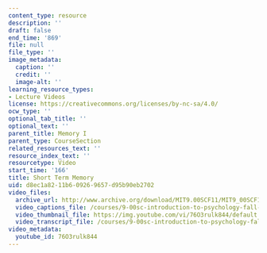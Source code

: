 ```yaml
---
content_type: resource
description: ''
draft: false
end_time: '869'
file: null
file_type: ''
image_metadata:
  caption: ''
  credit: ''
  image-alt: ''
learning_resource_types:
- Lecture Videos
license: https://creativecommons.org/licenses/by-nc-sa/4.0/
ocw_type: ''
optional_tab_title: ''
optional_text: ''
parent_title: Memory I
parent_type: CourseSection
related_resources_text: ''
resource_index_text: ''
resourcetype: Video
start_time: '166'
title: Short Term Memory
uid: d8ec1a82-11b6-0926-9657-d95b90eb2702
video_files:
  archive_url: http://www.archive.org/download/MIT9.00SCF11/MIT9_00SCF11_lec10_300k.mp4
  video_captions_file: /courses/9-00sc-introduction-to-psychology-fall-2011/4660b8da970d5ab9ab388d31b92570fb_76O3rulk844.vtt
  video_thumbnail_file: https://img.youtube.com/vi/76O3rulk844/default.jpg
  video_transcript_file: /courses/9-00sc-introduction-to-psychology-fall-2011/910719daa0f533bfd9bf47fc72aa0688_76O3rulk844.pdf
video_metadata:
  youtube_id: 76O3rulk844
---
```

